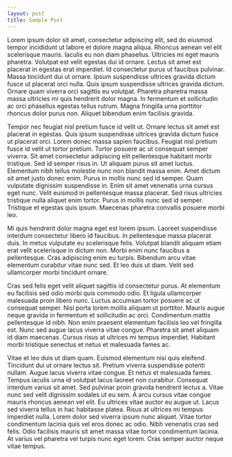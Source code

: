 ```yaml
---
layout: post
title: Sample Post
---
```


Lorem ipsum dolor sit amet, consectetur adipiscing elit, sed do eiusmod tempor incididunt ut labore et dolore magna aliqua. Rhoncus aenean vel elit scelerisque mauris. Iaculis eu non diam phasellus. Ultricies mi eget mauris pharetra. Volutpat est velit egestas dui id ornare. Lectus sit amet est placerat in egestas erat imperdiet. Id consectetur purus ut faucibus pulvinar. Massa tincidunt dui ut ornare. Ipsum suspendisse ultrices gravida dictum fusce ut placerat orci nulla. Quis ipsum suspendisse ultrices gravida dictum. Ornare quam viverra orci sagittis eu volutpat. Pharetra pharetra massa massa ultricies mi quis hendrerit dolor magna. In fermentum et sollicitudin ac orci phasellus egestas tellus rutrum. Magna fringilla urna porttitor rhoncus dolor purus non. Aliquet bibendum enim facilisis gravida.

Tempor nec feugiat nisl pretium fusce id velit ut. Ornare lectus sit amet est placerat in egestas. Quis ipsum suspendisse ultrices gravida dictum fusce ut placerat orci. Lorem donec massa sapien faucibus. Feugiat nisl pretium fusce id velit ut tortor pretium. Tortor posuere ac ut consequat semper viverra. Sit amet consectetur adipiscing elit pellentesque habitant morbi tristique. Sed id semper risus in. Ut aliquam purus sit amet luctus. Elementum nibh tellus molestie nunc non blandit massa enim. Amet dictum sit amet justo donec enim. Purus in mollis nunc sed id semper. Quam vulputate dignissim suspendisse in. Enim sit amet venenatis urna cursus eget nunc. Velit euismod in pellentesque massa placerat. Sed risus ultricies tristique nulla aliquet enim tortor. Purus in mollis nunc sed id semper. Tristique et egestas quis ipsum. Maecenas pharetra convallis posuere morbi leo.

Mi quis hendrerit dolor magna eget est lorem ipsum. Laoreet suspendisse interdum consectetur libero id faucibus. In pellentesque massa placerat duis. In metus vulputate eu scelerisque felis. Volutpat blandit aliquam etiam erat velit scelerisque in dictum non. Morbi enim nunc faucibus a pellentesque. Cras adipiscing enim eu turpis. Bibendum arcu vitae elementum curabitur vitae nunc sed. Et leo duis ut diam. Velit sed ullamcorper morbi tincidunt ornare.

Cras sed felis eget velit aliquet sagittis id consectetur purus. At elementum eu facilisis sed odio morbi quis commodo odio. Et ligula ullamcorper malesuada proin libero nunc. Luctus accumsan tortor posuere ac ut consequat semper. Nisi porta lorem mollis aliquam ut porttitor. Mauris augue neque gravida in fermentum et sollicitudin ac orci. Condimentum mattis pellentesque id nibh. Non enim praesent elementum facilisis leo vel fringilla est. Nunc sed augue lacus viverra vitae congue. Pharetra sit amet aliquam id diam maecenas. Cursus risus at ultrices mi tempus imperdiet. Habitant morbi tristique senectus et netus et malesuada fames ac.

Vitae et leo duis ut diam quam. Euismod elementum nisi quis eleifend. Tincidunt dui ut ornare lectus sit. Pretium viverra suspendisse potenti nullam. Augue lacus viverra vitae congue. Et netus et malesuada fames. Tempus iaculis urna id volutpat lacus laoreet non curabitur. Consequat interdum varius sit amet. Sed pulvinar proin gravida hendrerit lectus a. Vitae nunc sed velit dignissim sodales ut eu sem. A arcu cursus vitae congue mauris rhoncus aenean vel elit. Eu ultrices vitae auctor eu augue ut. Lacus sed viverra tellus in hac habitasse platea. Risus at ultrices mi tempus imperdiet nulla. Lorem dolor sed viverra ipsum nunc aliquet. Vitae tortor condimentum lacinia quis vel eros donec ac odio. Nibh venenatis cras sed felis. Odio facilisis mauris sit amet massa vitae tortor condimentum lacinia. At varius vel pharetra vel turpis nunc eget lorem. Cras semper auctor neque vitae tempus.
